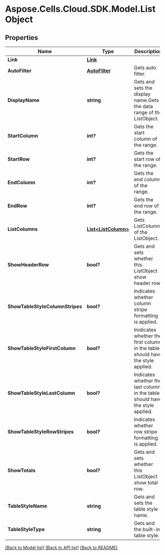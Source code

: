 # Aspose.Cells.Cloud.SDK.Model.ListObject
## Properties

Name | Type | Description | Notes
------------ | ------------- | ------------- | -------------
**Link** | [**Link**](Link.md) |  | [optional] 
**AutoFilter** | [**AutoFilter**](AutoFilter.md) | Gets auto filter.              | [optional] 
**DisplayName** | **string** | Gets and sets the display name.Gets the data range of the ListObject. | [optional] 
**StartColumn** | **int?** | Gets the start column of the range. | [optional] 
**StartRow** | **int?** | Gets the start row of the range. | [optional] 
**EndColumn** | **int?** | Gets the end column of the range. | [optional] 
**EndRow** | **int?** | Gets the end row of the range. | [optional] 
**ListColumns** | [**List&lt;ListColumn&gt;**](ListColumn.md) | Gets ListColumns of the ListObject. | [optional] 
**ShowHeaderRow** | **bool?** | Gets and sets whether this ListObject show header row.              | [optional] 
**ShowTableStyleColumnStripes** | **bool?** | Indicates whether column stripe formatting is applied. | [optional] 
**ShowTableStyleFirstColumn** | **bool?** | Inidicates whether the first column in the table should have the style applied. | [optional] 
**ShowTableStyleLastColumn** | **bool?** | Indicates whether the last column in the table should have the style applied. | [optional] 
**ShowTableStyleRowStripes** | **bool?** | Indicates whether row stripe formatting is applied. | [optional] 
**ShowTotals** | **bool?** | Gets and sets whether this ListObject show total row. | [optional] 
**TableStyleName** | **string** | Gets and sets the table style name. | [optional] 
**TableStyleType** | **string** | Gets and the built-in table style. | [optional] 

[[Back to Model list]](../README.md#documentation-for-models) [[Back to API list]](../README.md#documentation-for-api-endpoints) [[Back to README]](../README.md)


